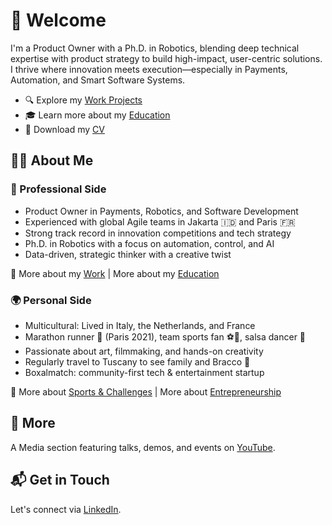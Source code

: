 # 👋 Welcome
I'm a Product Owner with a Ph.D. in Robotics, blending deep technical expertise with product strategy to build high-impact, user-centric solutions. I thrive where innovation meets execution—especially in Payments, Automation, and Smart Software Systems.

- 🔍 Explore my [Work Projects](https://teoka.github.io/career/work.html)
- 🎓 Learn more about my [Education](https://teoka.github.io/career/education.html)
- 📄 Download my [CV](https://teoka.github.io/career/CV.html)

## 🙋‍♂️ About Me

### 💼 Professional Side
- Product Owner in Payments, Robotics, and Software Development
- Experienced with global Agile teams in Jakarta 🇮🇩 and Paris 🇫🇷
- Strong track record in innovation competitions and tech strategy
- Ph.D. in Robotics with a focus on automation, control, and AI
- Data-driven, strategic thinker with a creative twist

📌 More about my [Work](https://teoka.github.io/career/work.html) | More about my [Education](https://teoka.github.io/career/education.html)

### 🌍 Personal Side
- Multicultural: Lived in Italy, the Netherlands, and France
- Marathon runner 🏃 (Paris 2021), team sports fan ⚽🎾, salsa dancer 💃
- Passionate about art, filmmaking, and hands-on creativity
- Regularly travel to Tuscany to see family and Bracco 🐶
- Boxalmatch: community-first tech & entertainment startup

📌 More about [Sports & Challenges](https://teoka.github.io/hobbies/sports.html) | More about [Entrepreneurship](https://teoka.github.io/hobbies/entrepreneurship.html)

## 🎥 More
A Media section featuring talks, demos, and events on [YouTube](https://www.youtube.com/@matteociocca2033).

## 📬 Get in Touch
Let's connect via [LinkedIn](https://www.linkedin.com/in/matteociocca/).

